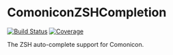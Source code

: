 # ComoniconZSHCompletion

[![Build Status](https://github.com/comonicon/ComoniconZSHCompletion.jl/workflows/CI/badge.svg)](https://github.com/comonicon/ComoniconZSHCompletion.jl/actions)
[![Coverage](https://codecov.io/gh/comonicon/ComoniconZSHCompletion.jl/branch/master/graph/badge.svg)](https://codecov.io/gh/comonicon/ComoniconZSHCompletion.jl)

The ZSH auto-complete support for Comonicon.
